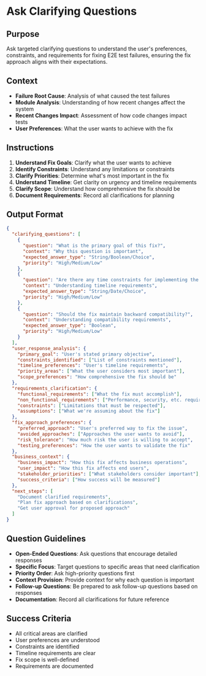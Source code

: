 # Ask Clarifying Questions

## Purpose
Ask targeted clarifying questions to understand the user's preferences, constraints, and requirements for fixing E2E test failures, ensuring the fix approach aligns with their expectations.

## Context
- **Failure Root Cause**: Analysis of what caused the test failures
- **Module Analysis**: Understanding of how recent changes affect the system
- **Recent Changes Impact**: Assessment of how code changes impact tests
- **User Preferences**: What the user wants to achieve with the fix

## Instructions
1. **Understand Fix Goals**: Clarify what the user wants to achieve
2. **Identify Constraints**: Understand any limitations or constraints
3. **Clarify Priorities**: Determine what's most important in the fix
4. **Understand Timeline**: Get clarity on urgency and timeline requirements
5. **Clarify Scope**: Understand how comprehensive the fix should be
6. **Document Requirements**: Record all clarifications for planning

## Output Format
```json
{
  "clarifying_questions": [
    {
      "question": "What is the primary goal of this fix?",
      "context": "Why this question is important",
      "expected_answer_type": "String/Boolean/Choice",
      "priority": "High/Medium/Low"
    },
    {
      "question": "Are there any time constraints for implementing the fix?",
      "context": "Understanding timeline requirements",
      "expected_answer_type": "String/Date/Choice",
      "priority": "High/Medium/Low"
    },
    {
      "question": "Should the fix maintain backward compatibility?",
      "context": "Understanding compatibility requirements",
      "expected_answer_type": "Boolean",
      "priority": "High/Medium/Low"
    }
  ],
  "user_response_analysis": {
    "primary_goal": "User's stated primary objective",
    "constraints_identified": ["List of constraints mentioned"],
    "timeline_preferences": "User's timeline requirements",
    "priority_areas": ["What the user considers most important"],
    "scope_preferences": "How comprehensive the fix should be"
  },
  "requirements_clarification": {
    "functional_requirements": ["What the fix must accomplish"],
    "non_functional_requirements": ["Performance, security, etc. requirements"],
    "constraints": ["Limitations that must be respected"],
    "assumptions": ["What we're assuming about the fix"]
  },
  "fix_approach_preferences": {
    "preferred_approach": "User's preferred way to fix the issue",
    "avoided_approaches": ["Approaches the user wants to avoid"],
    "risk_tolerance": "How much risk the user is willing to accept",
    "testing_preferences": "How the user wants to validate the fix"
  },
  "business_context": {
    "business_impact": "How this fix affects business operations",
    "user_impact": "How this fix affects end users",
    "stakeholder_priorities": ["What stakeholders consider important"],
    "success_criteria": ["How success will be measured"]
  },
  "next_steps": [
    "Document clarified requirements",
    "Plan fix approach based on clarifications",
    "Get user approval for proposed approach"
  ]
}
```

## Question Guidelines
- **Open-Ended Questions**: Ask questions that encourage detailed responses
- **Specific Focus**: Target questions to specific areas that need clarification
- **Priority Order**: Ask high-priority questions first
- **Context Provision**: Provide context for why each question is important
- **Follow-up Questions**: Be prepared to ask follow-up questions based on responses
- **Documentation**: Record all clarifications for future reference

## Success Criteria
- All critical areas are clarified
- User preferences are understood
- Constraints are identified
- Timeline requirements are clear
- Fix scope is well-defined
- Requirements are documented
